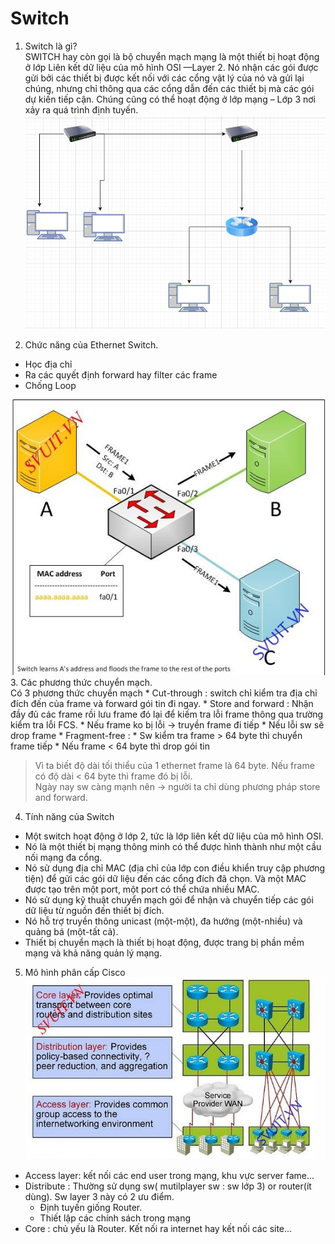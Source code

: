 # Switch
1. Switch là gì?    
SWITCH hay còn gọi là bộ chuyển mạch mạng là một thiết bị hoạt động ở lớp Liên kết dữ liệu của mô hình OSI —Layer 2. Nó nhận các gói được gửi bởi các thiết bị được kết nối với các cổng vật lý của nó và gửi lại chúng, nhưng chỉ thông qua các cổng dẫn đến các thiết bị mà các gói dự kiến ​​tiếp cận. Chúng cũng có thể hoạt động ở lớp mạng – Lớp 3 nơi xảy ra quá trình định tuyến.
![](../CCNA/images/z3446153819765_504bfb4ae60dd3f79c7713407ce387a3.jpg)   

2. Chức năng của Ethernet Switch.
* Học địa chỉ
* Ra các quyết định forward hay filter các frame
* Chống Loop

![](../CCNA/images/z3446161232629_574999804cf079bdc104d2602ee1a2a5.jpg)   
3. Các phương thức chuyển mạch.    
Có 3 phương thức chuyển mạch 
    * Cut-through : switch chỉ kiểm tra địa chỉ đích đến của frame và forward gói tin đi ngay.
    * Store and forward : Nhận đầy đủ các frame rồi lưu frame đó lại để kiếm tra lỗi frame thông qua trường kiểm tra lỗi FCS.
        * Nếu frame ko bị lỗi -> truyền frame đi tiếp
        * Nếu lỗi sw sẽ drop frame
    * Fragment-free :
        * Sw kiểm tra frame > 64 byte thì chuyển frame tiếp
        * Nếu frame < 64 byte thì drop gói tin

> Vì ta biết độ dài tối thiểu của 1 ethernet frame là 64 byte. Nếu frame có độ dài < 64 byte thì frame đó bị lỗi.​    
> Ngày nay sw càng mạnh nên -> người ta chỉ dùng phương pháp store and forward.

4. Tính năng của Switch
* Một switch hoạt động ở lớp 2, tức là lớp liên kết dữ liệu của mô hình OSI.
* Nó là một thiết bị mạng thông minh có thể được hình thành như một cầu nối mạng đa cổng.
* Nó sử dụng địa chỉ MAC (địa chỉ của lớp con điều khiển truy cập phương tiện) để gửi các gói dữ liệu đến các cổng đích đã chọn. Và một MAC được tạo trên một port, một port có thể chứa nhiều MAC.
* Nó sử dụng kỹ thuật chuyển mạch gói để nhận và chuyển tiếp các gói dữ liệu từ nguồn đến thiết bị đích.
* Nó hỗ trợ truyền thông unicast (một-một), đa hướng (một-nhiều) và quảng bá (một-tất cả).
* Thiết bị chuyển mạch là thiết bị hoạt động, được trang bị phần mềm mạng và khả năng quản lý mạng.     

5. Mô hình phân cấp Cisco
![](../CCNA/images/z3446469010250_47aa2d48c49a92085ed73a90854229c2.jpg)     

* Access layer: kết nối các end user trong mạng, khu vực server fame...
* Distribute : Thường sử dụng sw( mutilplayer sw : sw lớp 3) or router(ít dùng). Sw layer 3 này có 2 ưu điểm.
    * Định tuyến giống Router.
    * Thiết lập các chính sách trong mạng
* Core : chủ yếu là Router. Kết nối ra internet hay kết nối các site...